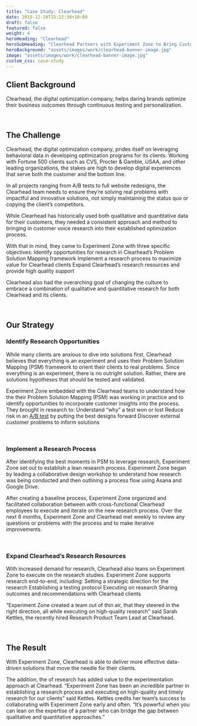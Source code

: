 ```yaml
---
title: "Case Study: Clearhead"
date: 2018-12-20T15:22:30+10:00
draft: false
featured: false
weight: 4
heroHeading: "Clearhead"
heroSubHeading: "Clearhead Partners with Experiment Zone to Bring Customer Feedback into their Optimization Process"
heroBackground: "assets/images/work/clearhead-banner-image.jpg"
image: "assets/images/work/clearhead-banner-image.jpg"
custom_css: case-study
---
```


## Client Background

Clearhead, the digital optimization company, helps daring brands optimize their business outcomes through continuous testing and personalization.

<br>

## The Challenge

Clearhead, the digital optimization company, prides itself on leveraging behavioral data in developing optimization programs for its clients. Working with Fortune 500 clients such as CVS, Procter & Gamble, USAA, and other leading organizations, the stakes are high to develop digital
experiences that serve both the customer and the bottom line.

In all projects ranging from A/B tests to full website redesigns, the Clearhead team needs to ensure they’re solving real problems with impactful and innovative solutions, not simply maintaining the status quo or copying the client’s competitors.

While Clearhead has historically used both qualitative and quantitative data for their customers, they needed a consistent approach and method to bringing in customer voice research into their established optimization process.

With that in mind, they came to Experiment Zone with three specific objectives:
Identify opportunities for research in Clearhead’s Problem Solution Mapping framework
Implement a research process to maximize value for Clearhead clients
Expand Clearhead’s research resources and provide high quality support

Clearhead also had the overarching goal of changing the culture to embrace a combination of qualitative and quantitative research for both Clearhead and its clients.

&nbsp;

## Our Strategy

### Identify Research Opportunities

While many clients are anxious to dive into solutions first, Clearhead believes that everything is an experiment and uses their Problem Solution Mapping (PSM) framework to orient their clients to real problems. Since everything is an experiment, there is no outright solution. Rather, there are solutions hypotheses that should be tested and validated.

Experiment Zone embedded with the Clearhead teams to understand how the their Problem Solution Mapping (PSM) was working in practice and to identify opportunities to incorporate customer insights into the process. They brought in research to:
Understand “why” a test won or lost
Reduce risk in an <a class="glossary-word" href="https://experimentzone.com/support/glossary/#AB-Testing">A/B test</a> by putting the best designs forward
Discover external customer problems to inform solutions

&nbsp;

### Implement a Research Process

After identifying the best moments in PSM to leverage research, Experiment Zone set out to establish a lean research process. Experiment Zone began by leading a collaborative design workshop to understand how research was being conducted and then outlining a process flow using Asana and Google Drive.

After creating a baseline process, Experiment Zone organized and facilitated collaboration between with cross-functional Clearhead employees to execute and iterate on the new research process. Over the next 6 months, Experiment Zone and Clearhead met weekly to review any questions or problems with the process and to make iterative improvements.

&nbsp;

### Expand Clearhead’s Research Resources

With increased demand for research, Clearhead also leans on Experiment Zone to execute on the research studies. Experiment Zone supports research end-to-end, including:
Setting a strategic direction for the research
Establishing a testing protocol
Executing on research
Sharing outcomes and recommendations with Clearhead clients

“Experiment Zone created a team out of thin air, that they steered in the right direction, all while executing on high-quality research” said Sarah Kettles, the recently hired Research Product Team Lead at Clearhead.

&nbsp;

## The Result

With Experiment Zone, Clearhead is able to deliver more effective data-driven solutions that move the needle for their clients.

The addition, the of research has added value to the experimentation approach at Clearhead. “Experiment Zone has been an incredible partner in establishing a research process and executing on high-quality and timely research for our clients” said Kettles. Kettles credits her team’s success to collaborating with Experiment Zone early and often. “It’s powerful when you can lean on the expertise of a partner who can bridge the gap between qualitative and quantitative approaches.”
